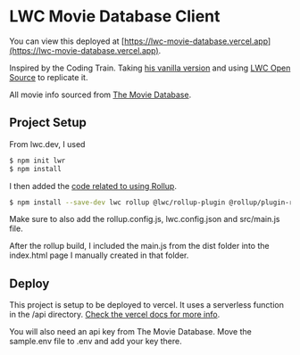 # LWC Movie Database Client

You can view this deployed at [https://lwc-movie-database.vercel.app](https://lwc-movie-database.vercel.app).

Inspired by the Coding Train. Taking [his vanilla version](https://github.com/CodingGarden/intro-to-state) and using [LWC Open Source](https://lwc.dev) to replicate it.

All movie info sourced from [The Movie Database](https://www.themoviedb.org).

## Project Setup

From lwc.dev, I used

```bash
$ npm init lwr
$ npm install
```

I then added the [code related to using Rollup](https://lwc.dev/guide/install).

```bash
$ npm install --save-dev lwc rollup @lwc/rollup-plugin @rollup/plugin-replace
```

Make sure to also add the rollup.config.js, lwc.config.json and src/main.js file.

After the rollup build, I included the main.js from the dist folder into the index.html page I manually created in that folder.

## Deploy

This project is setup to be deployed to vercel. It uses a serverless function in the /api directory. [Check the vercel docs for more info](https://vercel.com/docs/concepts/functions/serverless-functions).

You will also need an api key from The Movie Database. Move the sample.env file to .env and add your key there.
